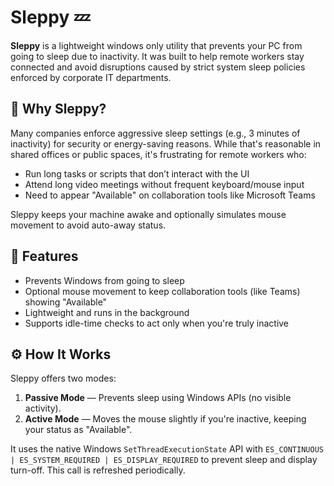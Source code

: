 # Sleppy 💤

**Sleppy** is a lightweight windows only utility that prevents your PC from going to sleep due to inactivity. It was built to help remote workers stay connected and avoid disruptions caused by strict system sleep policies enforced by corporate IT departments.

## 🧠 Why Sleppy?

Many companies enforce aggressive sleep settings (e.g., 3 minutes of inactivity) for security or energy-saving reasons. While that's reasonable in shared offices or public spaces, it's frustrating for remote workers who:

- Run long tasks or scripts that don’t interact with the UI
- Attend long video meetings without frequent keyboard/mouse input
- Need to appear "Available" on collaboration tools like Microsoft Teams

Sleppy keeps your machine awake and optionally simulates mouse movement to avoid auto-away status.

## 🚀 Features

- Prevents Windows from going to sleep
- Optional mouse movement to keep collaboration tools (like Teams) showing "Available"
- Lightweight and runs in the background
- Supports idle-time checks to act only when you're truly inactive

## ⚙️ How It Works

Sleppy offers two modes:

1. **Passive Mode** — Prevents sleep using Windows APIs (no visible activity).
2. **Active Mode** — Moves the mouse slightly if you're inactive, keeping your status as "Available".

It uses the native Windows `SetThreadExecutionState` API with `ES_CONTINUOUS | ES_SYSTEM_REQUIRED | ES_DISPLAY_REQUIRED` to prevent sleep and display turn-off. This call is refreshed periodically.
